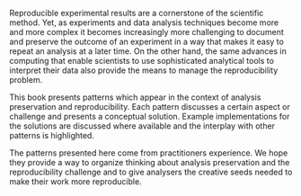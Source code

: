 Reproducible experimental results are a cornerstone of the scientific method. Yet, as experiments and data analysis techniques become more and more complex it becomes increasingly more challenging to document and preserve the outcome of an experiment in a way that makes it easy to repeat an analysis at a later time. On the other hand, the same advances in computing that enable scientists to use sophisticated analytical tools to interpret their data also provide the means to manage the reproducibility problem. 

This book presents patterns which appear in the context of analysis preservation and reproducibility. Each pattern discusses a certain aspect or challenge and presents a conceptual solution. Example implementations for the solutions are discussed where available and the interplay with other patterns is highlighted.

The patterns presented here come from practitioners experience. We hope they provide a way to organize thinking about analysis preservation and the reproducibility challenge and to give analysers the creative seeds needed to make their work more reproducible.  

